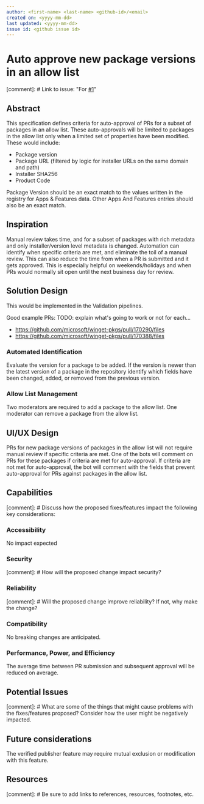 ```yaml
---
author: <first-name> <last-name> <github-id>/<email>
created on: <yyyy-mm-dd>
last updated: <yyyy-mm-dd>
issue id: <github issue id>
---
```


# Auto approve new package versions in an allow list

[comment]: # Link to issue: "For [#1](https://github.com/microsoft/winget-pkgs/issues/1)"

## Abstract

This specification defines criteria for auto-approval of PRs for a subset of packages in an allow list. These auto-approvals will be limited to packages in the allow list only when a limited set of properties have been modified. These would include:
*  Package version
*  Package URL (filtered by logic for installer URLs on the same domain and path)
*  Installer SHA256
*  Product Code

Package Version should be an exact match to the values written in the registry for Apps & Features data.
Other Apps And Features entries should also be an exact match.

## Inspiration

Manual review takes time, and for a subset of packages with rich metadata and only installer/version level metadata is changed. Automation can identify when specific criteria are met, and eliminate the toil of a manual review. This can also reduce the time from when a PR is submitted and it gets approved. This is especially helpful on weekends/holidays and when PRs would normally sit open until the next business day for review.

## Solution Design

This would be implemented in the Validation pipelines.

Good example PRs:
TODO: explain what's going to work or not for each...
* https://github.com/microsoft/winget-pkgs/pull/170290/files
* https://github.com/microsoft/winget-pkgs/pull/170388/files

### Automated Identification
Evaluate the version for a package to be added. If the version is newer than the latest version of a package in the repository identify which fields have been changed, added, or removed from the previous version.

### Allow List Management
Two moderators are required to add a package to the allow list.
One moderator can remove a package from the allow list.

## UI/UX Design

PRs for new package versions of packages in the allow list will not require manual review if specific criteria are met.
One of the bots will comment on PRs for these packages if criteria are met for auto-approval. If criteria are not met for auto-approval, the bot will comment with the fields that prevent auto-approval for PRs against packages in the allow list.

## Capabilities

[comment]: # Discuss how the proposed fixes/features impact the following key considerations:

### Accessibility

No impact expected

### Security

[comment]: # How will the proposed change impact security?

### Reliability

[comment]: # Will the proposed change improve reliability? If not, why make the change?

### Compatibility

No breaking changes are anticipated.

### Performance, Power, and Efficiency

The average time between PR submission and subsequent approval will be reduced on average.

## Potential Issues

[comment]: # What are some of the things that might cause problems with the fixes/features proposed? Consider how the user might be negatively impacted.

## Future considerations

The verified publisher feature may require mutual exclusion or modification with this feature.

## Resources

[comment]: # Be sure to add links to references, resources, footnotes, etc.
